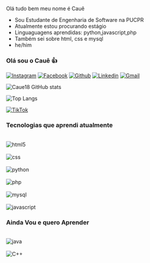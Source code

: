 Olá tudo bem meu nome é Cauê
- Sou Estudante de Engenharia de Software na PUCPR
- Atualmente estou procurando estágio
- Linguaguagens aprendidas: python,javascript,php
- Também sei sobre html, css e mysql
- he/him 
### Olá sou o Cauê 👍
[![Instagram](https://img.shields.io/badge/Instagram-E4405F?style=for-the-badge&logo=instagram&logoColor=white)](https://instagram.com/cauestadlerde)
[![Facebook](https://img.shields.io/badge/Facebook-1877F2?style=for-the-badge&logo=facebook&logoColor=white)](https://www.facebook.com/share/CCwe5shn3zPyuyD7/?mibextid=eQY6cl)
[![Github](https://img.shields.io/badge/GitHub-100000?style=for-the-badge&logo=github&logoColor=white)](https://github.com/Caue18)
[![Linkedin](https://img.shields.io/badge/LinkedIn-0077B5?style=for-the-badge&logo=linkedin&logoColor=white)](https://https://www.linkedin.com/in/cau%C3%AA-souza-959275241/)
[![Gmail](https://img.shields.io/badge/Gmail-D14836?style=for-the-badge&logo=gmail&logoColor=white)](https://cauekssouza@gmail.com)

![Caue18 GitHub stats](https://github-readme-stats.vercel.app/api?username=Caue18&show_icons=true&theme=radical)

![Top Langs](https://github-readme-stats.vercel.app/api/top-langs/?username=Caue18&hide_progress=true)

[![TikTok](https://img.shields.io/badge/TikTok-000000?style=for-the-badge&logo=tiktok&logoColor=white)](https://www.tiktok.com/cauekssouza17)

### Tecnologias que aprendi atualmente

<div style="display: incine_block"><br/>
 <img align = "center" alt="html5" src= "https://img.shields.io/badge/HTML5-E34F26?style=for-the-badge&logo=html5&logoColor=white">
</div>
<div style="display: incine_block"><br/>
 <img align = "center" alt="css" src= "https://img.shields.io/badge/CSS3-1572B6?style=for-the-badge&logo=css3&logoColor=white">
</div>
<div style="display: incine_block"><br/>
 <img align = "center" alt="python" src= "https://img.shields.io/badge/Python-14354C?style=for-the-badge&logo=python&logoColor=white">
</div>
<div style="display: incine_block"><br/>
 <img align = "center" alt="php" src= "https://img.shields.io/badge/PHP-777BB4?style=for-the-badge&logo=php&logoColor=white">
</div>
<div style="display: incine_block"><br/>
 <img align = "center" alt="mysql" src= "https://img.shields.io/badge/MySQL-00000F?style=for-the-badge&logo=mysql&logoColor=white">
</div>
<div style="display: incine_block"><br/>
 <img align = "center" alt="javascript" src= "https://img.shields.io/badge/JavaScript-F7DF1E?style=for-the-badge&logo=javascript&logoColor=black">
</div>


### Ainda Vou e quero Aprender
<div style="display: incline_block"><br/>
<img align= "center" alt="java" src= "https://img.shields.io/badge/Java-ED8B00?style=for-the-badge&logo=openjdk&logoColor=white">
</div>
<div style="display: incline_block"><br/>
<img align= "center" alt="C++" src= "https://img.shields.io/badge/C%2B%2B-00599C?style=for-the-badge&logo=c%2B%2B&logoColor=white">
</div>

